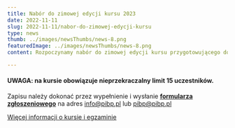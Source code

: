```yaml
---
title: Nabór do zimowej edycji kursu 2023
date: 2022-11-11
slug: 2022-11-11/nabor-do-zimowej-edycji-kursu
type: news
thumb: ../images/newsThumbs/news-8.png
featuredImage: ../images/newsThumbs/news-8.png
content: Rozpoczynamy nabór do zimowej edycji kursu przygotowującego do planowania i projektowania budynków pasywnych. Kurs będzie trwał 80 godzin zegarowych.  Zajęcia będą odbywać się tylko i wyłącznie w trybie stacjonarnym w Warszawie. Kurs został podzielony na 3 etapy, każdy po 3 dni w systemie czwartek>piątek>sobota = jeden etap.

---
```

#### UWAGA: na kursie obowiązuje nieprzekraczalny  limit 15 uczestników.

Zapisu należy dokonać przez wypełnienie i wysłanie <a href="../../formularz-zgloszeniowy-CEPHd.pdf" target="_blank"><strong>formularza zgłoszeniowego</strong></a> na adres info@pibp.pl lub pibp@pibp.pl

<a href="/szkolenia/projektant-doradztwa/" taget="_blank">Więcej informacji o kursie i egzaminie</a>

